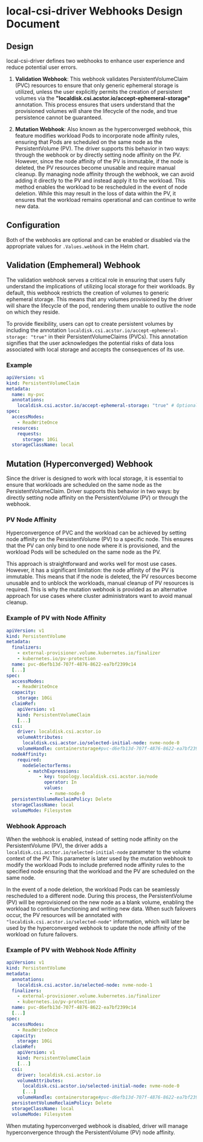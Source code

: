 # local-csi-driver Webhooks Design Document

## Design

local-csi-driver defines two webhooks to enhance user experience and reduce
potential user errors.

1. **Validation Webhook**: This webhook validates PersistentVolumeClaim (PVC)
resources to ensure that only generic ephemeral storage is utilized, unless the
user explicitly permits the creation of persistent volumes via the
**"localdisk.csi.acstor.io/accept-ephemeral-storage"** annotation. This process
ensures that users understand that the provisioned volumes will share the
lifecycle of the node, and true persistence cannot be guaranteed.

2. **Mutation Webhook**: Also known as the hyperconverged webhook, this feature
modifies workload Pods to incorporate node affinity rules, ensuring that Pods
are scheduled on the same node as the PersistentVolume (PV). The driver
supports this behavior in two ways: through the webhook or by directly setting
node affinity on the PV. However, since the node affinity of
the PV is immutable, if the node is deleted, the PV resources become unusable
and require manual cleanup. By managing node affinity through the webhook, we
can avoid adding it directly to the PV and instead apply it to the workload.
This method enables the workload to be rescheduled in the event of node
deletion.
While this may result in the loss of data within the PV, it ensures that
the workload remains operational and can continue to write new data.

## Configuration

Both of the webhooks are optional and can be enabled or disabled via the
appropriate values for `.Values.webhook` in the Helm chart.

## Validation (Emphemeral) Webhook

The validation webhook serves a critical role in ensuring that users fully
understand the implications of utilizing local storage for their workloads. By
default, this webhook restricts the creation of volumes to generic ephemeral
storage. This means that any volumes provisioned by the driver will share the
lifecycle of the pod, rendering them unable to outlive the node on which they
reside.

To provide flexibility, users can opt to create persistent volumes by including
the annotation `localdisk.csi.acstor.io/accept-ephemeral-storage: "true"` in their
PersistentVolumeClaims (PVCs). This annotation signifies that the user
acknowledges the potential risks of data loss associated with local storage and
accepts the consequences of its use.

### Example

```yaml
apiVersion: v1
kind: PersistentVolumeClaim
metadata:
  name: my-pvc
  annotations:
    localdisk.csi.acstor.io/accept-ephemeral-storage: "true" # Optional, allows creation of persistent volumes
spec:
  accessModes:
    - ReadWriteOnce
  resources:
    requests:
      storage: 10Gi
  storageClassName: local
```

## Mutation (Hyperconverged) Webhook

Since the driver is designed to work with local storage, it is essential to
ensure that workloads are scheduled on the same node as the
PersistentVolumeClaim. Driver supports this behavior in two ways: by directly
setting node affinity on the PersistentVolume (PV) or through the webhook.

### PV Node Affinity

Hyperconvergence of PVC and the workload can be achieved by setting node
affinity on the PersistentVolume (PV) to a specific node. This ensures that the
PV can only bind to one node where it is provisioned, and the workload Pods will
be scheduled on the same node as the PV.

This approach is straightforward and works well for most use cases. However, it
has a significant limitation: the node affinity of the PV is immutable. This
means that if the node is deleted, the PV resources become unusable and to
unblock the workloads, manual cleanup of PV resources is required. This is why
the mutation webhook is provided as an alternative approach for use cases where
cluster administrators want to avoid manual cleanup.

### Example of PV with Node Affinity

```yaml
apiVersion: v1
kind: PersistentVolume
metadata:
  finalizers:
    - external-provisioner.volume.kubernetes.io/finalizer
    - kubernetes.io/pv-protection
  name: pvc-d6efb13d-707f-4876-8622-ea7bf2399c14
  [...]
spec:
  accessModes:
    - ReadWriteOnce
  capacity:
    storage: 10Gi
  claimRef:
    apiVersion: v1
    kind: PersistentVolumeClaim
    [...]
  csi:
    driver: localdisk.csi.acstor.io
    volumeAttributes:
      localdisk.csi.acstor.io/selected-initial-node: nvme-node-0
    volumeHandle: containerstorage#pvc-d6efb13d-707f-4876-8622-ea7bf2399c14
  nodeAffinity:
    required:
      nodeSelectorTerms:
        - matchExpressions:
            - key: topology.localdisk.csi.acstor.io/node
              operator: In
              values:
                - nvme-node-0
  persistentVolumeReclaimPolicy: Delete
  storageClassName: local
  volumeMode: Filesystem
 ```

### Webhook Approach

When the webhook is enabled, instead of setting node affinity on the
PersistentVolume (PV), the driver adds a
`localdisk.csi.acstor.io/selected-initial-node` parameter to the volume context of
the PV. This parameter is later used by the mutation webhook to modify the
workload Pods to include preferred node affinity rules to the specified node
ensuring that the workload and the PV are scheduled on the same node.

In the event of a node deletion, the workload Pods can be seamlessly rescheduled
to a different node. During this process, the PersistentVolume (PV) will be
reprovisioned on the new node as a blank volume, enabling the workload to
continue functioning and writing new data. When such failovers occur, the PV
resources will be annotated with `"localdisk.csi.acstor.io/selected-node"`
information, which will later be used by the hyperconverged webhook to update
the node affinity of the workload on future failovers.

### Example of PV with Webhook Node Affinity

```yaml
apiVersion: v1
kind: PersistentVolume
metadata:
  annotations:
    localdisk.csi.acstor.io/selected-node: nvme-node-1
  finalizers:
    - external-provisioner.volume.kubernetes.io/finalizer
    - kubernetes.io/pv-protection
  name: pvc-d6efb13d-707f-4876-8622-ea7bf2399c14
  [...]
spec:
  accessModes:
    - ReadWriteOnce
  capacity:
    storage: 10Gi
  claimRef:
    apiVersion: v1
    kind: PersistentVolumeClaim
    [...]
  csi:
    driver: localdisk.csi.acstor.io
    volumeAttributes:
      localdisk.csi.acstor.io/selected-initial-node: nvme-node-0
      [...]
    volumeHandle: containerstorage#pvc-d6efb13d-707f-4876-8622-ea7bf2399c14
  persistentVolumeReclaimPolicy: Delete
  storageClassName: local
  volumeMode: Filesystem
```

When mutating hyperconverged webhook is disabled, driver will manage
hyperconvergence through the PersistentVolume (PV) node affinity.
